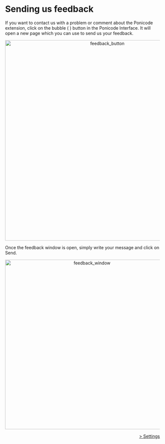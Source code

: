 # Sending us feedback

If you want to contact us with a problem or comment about the Ponicode extension, click on the bubble ( <i class="far fa-comment-dots" style="color:blue"></i> ) button in the Ponicode Interface. It will open a new page which you can use to send us your feedback.

<p align="center">
    <img src="ut_extension/gui_test/images/feedback_1.png" alt="feedback_button" width="650"/>
</p>

Once the feedback window is open, simply write your message and click on Send.

<p align="center">
    <img src="ut_extension/gui_test/images/feedback_2.png" alt="feedback_window" width="550"/>
</p>

<div align="right">
    <a href="#/ut_extension/gui_test/configuration.md" >
        > Settings
    </a>
</div>
